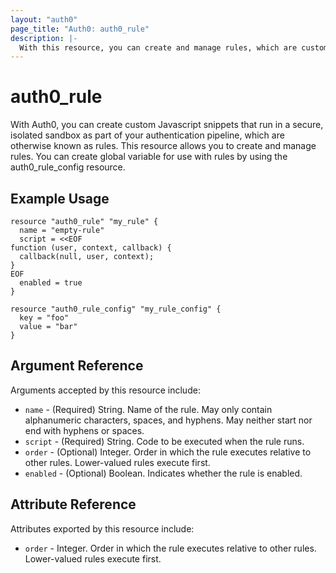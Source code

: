 ```yaml
---
layout: "auth0"
page_title: "Auth0: auth0_rule"
description: |-
  With this resource, you can create and manage rules, which are custom Javascript snippets that run in a secure, isolate sandbox as part of your authentication pipeline.
---
```


# auth0_rule

With Auth0, you can create custom Javascript snippets that run in a secure, isolated sandbox as part of your authentication pipeline, which are otherwise known as rules. This resource allows you to create and manage rules. You can create global variable for use with rules by using the auth0_rule_config resource.

## Example Usage

```hcl
resource "auth0_rule" "my_rule" {
  name = "empty-rule"
  script = <<EOF
function (user, context, callback) {
  callback(null, user, context);
}
EOF
  enabled = true
}

resource "auth0_rule_config" "my_rule_config" {
  key = "foo"
  value = "bar"
}
```

## Argument Reference

Arguments accepted by this resource include:

* `name` - (Required) String. Name of the rule. May only contain alphanumeric characters, spaces, and hyphens. May neither start nor end with hyphens or spaces.
* `script` - (Required) String. Code to be executed when the rule runs.
* `order` - (Optional) Integer. Order in which the rule executes relative to other rules. Lower-valued rules execute first.
* `enabled` - (Optional) Boolean. Indicates whether the rule is enabled.

## Attribute Reference

Attributes exported by this resource include:

* `order` - Integer. Order in which the rule executes relative to other rules. Lower-valued rules execute first.
